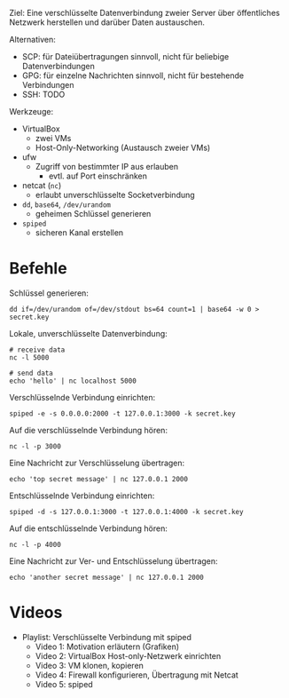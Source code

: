 Ziel: Eine verschlüsselte Datenverbindung zweier Server über öffentliches
Netzwerk herstellen und darüber Daten austauschen.

Alternativen:

- SCP: für Dateiübertragungen sinnvoll, nicht für beliebige Datenverbindungen
- GPG: für einzelne Nachrichten sinnvoll, nicht für bestehende Verbindungen
- SSH: TODO

Werkzeuge:

- VirtualBox
    - zwei VMs
    - Host-Only-Networking (Austausch zweier VMs)
- ufw
    - Zugriff von bestimmter IP aus erlauben
        - evtl. auf Port einschränken
- netcat (`nc`)
    - erlaubt unverschlüsselte Socketverbindung
- `dd`, `base64`, `/dev/urandom`
    - geheimen Schlüssel generieren
- `spiped`
    - sicheren Kanal erstellen

# Befehle

Schlüssel generieren:

    dd if=/dev/urandom of=/dev/stdout bs=64 count=1 | base64 -w 0 > secret.key

Lokale, unverschlüsselte Datenverbindung:

    # receive data
    nc -l 5000

    # send data
    echo 'hello' | nc localhost 5000

Verschlüsselnde Verbindung einrichten:

    spiped -e -s 0.0.0.0:2000 -t 127.0.0.1:3000 -k secret.key

Auf die verschlüsselnde Verbindung hören:

    nc -l -p 3000

Eine Nachricht zur Verschlüsselung übertragen:

    echo 'top secret message' | nc 127.0.0.1 2000

Entschlüsselnde Verbindung einrichten:

    spiped -d -s 127.0.0.1:3000 -t 127.0.0.1:4000 -k secret.key

Auf die entschlüsselnde Verbindung hören:

    nc -l -p 4000

Eine Nachricht zur Ver- und Entschlüsselung übertragen:

    echo 'another secret message' | nc 127.0.0.1 2000

# Videos

- Playlist: Verschlüsselte Verbindung mit spiped
    - Video 1: Motivation erläutern (Grafiken)
    - Video 2: VirtualBox Host-only-Netzwerk einrichten
    - Video 3: VM klonen, kopieren
    - Video 4: Firewall konfigurieren, Übertragung mit Netcat
    - Video 5: spiped
